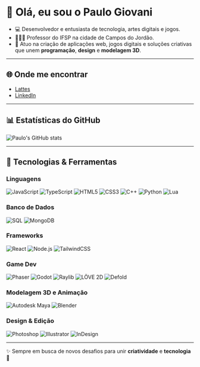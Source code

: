 # 👋 Olá, eu sou o Paulo Giovani

- 💻 Desenvolvedor e entusiasta de tecnologia, artes digitais e jogos.  
- 👨🏻‍🏫 Professor do IFSP na cidade de Campos do Jordão.
- 🎯 Atuo na criação de aplicações web, jogos digitais e soluções criativas que unem **programação**, **design** e **modelagem 3D**.  

---

## 🌐 Onde me encontrar
- [Lattes](http://lattes.cnpq.br/2831040847816293)
- [LinkedIn](https://www.linkedin.com/in/paulogiovani-ifspcjo/)

---

## 📊 Estatísticas do GitHub
![Paulo's GitHub stats](https://github-readme-stats.vercel.app/api?username=PauloGiovani&show_icons=true&theme=radical)

---

## 🚀 Tecnologias & Ferramentas

### Linguagens
![JavaScript](https://img.shields.io/badge/JavaScript-F7DF1E?style=for-the-badge&logo=javascript&logoColor=000)
![TypeScript](https://img.shields.io/badge/TypeScript-3178C6?style=for-the-badge&logo=typescript&logoColor=fff)
![HTML5](https://img.shields.io/badge/HTML5-E34F26?style=for-the-badge&logo=html5&logoColor=white)
![CSS3](https://img.shields.io/badge/CSS3-1572B6?style=for-the-badge&logo=css3&logoColor=white)
![C++](https://img.shields.io/badge/C++-00599C?style=for-the-badge&logo=cplusplus&logoColor=fff)
![Python](https://img.shields.io/badge/Python-3776AB?style=for-the-badge&logo=python&logoColor=fff)
![Lua](https://img.shields.io/badge/Lua-5.4-2C2D72.svg?style=for-the-badge&logo=lua&logoColor=white)

### Banco de Dados
![SQL](https://img.shields.io/badge/SQL-4479A1?style=for-the-badge&logo=database&logoColor=white)
![MongoDB](https://img.shields.io/badge/MongoDB-47A248?style=for-the-badge&logo=mongodb&logoColor=white)

### Frameworks
![React](https://img.shields.io/badge/React-20232A?style=for-the-badge&logo=react&logoColor=61DAFB)
![Node.js](https://img.shields.io/badge/Node.js-43853D?style=for-the-badge&logo=node.js&logoColor=fff)
![TailwindCSS](https://img.shields.io/badge/Tailwind_CSS-38B2AC?style=for-the-badge&logo=tailwind-css&logoColor=fff)

### Game Dev
![Phaser](https://img.shields.io/badge/Phaser_3-5A67D8?style=for-the-badge&logo=phaser&logoColor=fff)
![Godot](https://img.shields.io/badge/Godot_Engine-478CBF?style=for-the-badge&logo=godot-engine&logoColor=fff)
![Raylib](https://img.shields.io/badge/Raylib-000000?style=for-the-badge&logo=raylib&logoColor=fff)
![LÖVE 2D](https://img.shields.io/badge/LÖVE-11.5-EA316E.svg?style=for-the-badge&logo=love&logoColor=white)
![Defold](https://img.shields.io/badge/Defold-1.2.182-000000.svg?style=for-the-badge&logo=defold&logoColor=white)

### Modelagem 3D e Animação
![Autodesk Maya](https://img.shields.io/badge/Autodesk_Maya-1E8DCC?style=for-the-badge&logo=autodesk&logoColor=fff)
![Blender](https://img.shields.io/badge/Blender-F5792A?style=for-the-badge&logo=blender&logoColor=fff)

### Design & Edição
![Photoshop](https://img.shields.io/badge/Adobe_Photoshop-31A8FF?style=for-the-badge&logo=adobe-photoshop&logoColor=fff)
![Illustrator](https://img.shields.io/badge/Adobe_Illustrator-FF9A00?style=for-the-badge&logo=adobe-illustrator&logoColor=fff)
![InDesign](https://img.shields.io/badge/Adobe_InDesign-FF3366?style=for-the-badge&logo=adobe-indesign&logoColor=fff)

---

✨ Sempre em busca de novos desafios para unir **criatividade** e **tecnologia** 🚀

